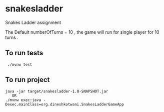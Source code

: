 # snakesladder
Snakes Ladder assignment

The Default numberOfTurns = 10 , the game will run for single player for 10 turns .

## To run tests
 ```shell script
  ./mvnw test
```

## To run project 
 ```shell script
java -jar target/snakesladder-1.0-SNAPSHOT.jar 
    OR 
./mvnw exec:java -Dexec.mainClass=org.dineshkotwani.SnakesLadderGameApp
```


